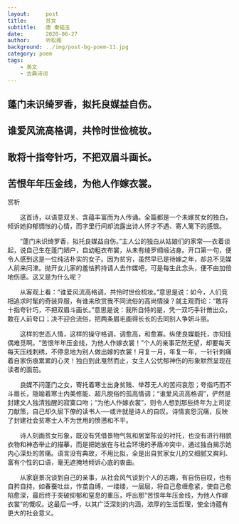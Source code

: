 ```yaml
---
layout:     post
title:      贫女
subtitle:   唐 秦韬玉
date:       2020-06-27
author:     听松阁
background: ../img/post-bg-poem-11.jpg
category: poem
tags:
    - 美文
    - 古典诗词
---
```


## 蓬门未识绮罗香，拟托良媒益自伤。

## 谁爱风流高格调，共怜时世俭梳妆。

## 敢将十指夸针巧，不把双眉斗画长。

## 苦恨年年压金线，为他人作嫁衣裳。





赏析



　　这首诗，以语意双关、含蕴丰富而为人传诵。全篇都是一个未嫁贫女的独白，倾诉她抑郁惆怅的心情，而字里行间却流露出诗人怀才不遇、寄人篱下的感恨。



　　“蓬门未识绮罗香，拟托良媒益自伤。”主人公的独白从姑娘们的家常──衣着谈起，说自己生在蓬门陋户，自幼粗衣布裳，从未有绫罗绸缎沾身。开口第一句，便令人感到这是一位纯洁朴实的女子。因为贫穷，虽然早已是待嫁之年，却总不见媒人前来问津。抛开女儿家的羞怯矜持请人去作媒吧，可是每生此念头，便不由加倍地伤感。这又是为什么呢？



　　从客观上看：“谁爱风流高格调，共怜时世俭梳妆。”意思是说：如今，人们竞相追求时髦的奇装异服，有谁来欣赏我不同流俗的高尚情操？就主观而论：“敢将十指夸针巧，不把双眉斗画长。”意思是说：我所自恃的是，凭一双巧手针黹出众，敢在人前夸口；决不迎合流俗，把两条眉毛画得长长的去同别人争妍斗丽。



　　这样的世态人情，这样的操守格调，调愈高，和愈寡。纵使良媒能托，亦知佳偶难觅啊。“苦恨年年压金线，为他人作嫁衣裳！”个人的亲事茫然无望，却要每天每天压线刺绣，不停息地为别人做出嫁的衣裳！月复一月，年复一年，一针针刺痛着自家伤痕累累的心灵！独白到此戛然而止，女主人公忧郁神伤的形象默然呈现在读者的面前。



　　良媒不问蓬门之女，寄托着寒士出身贫贱、举荐无人的苦闷哀怨；夸指巧而不斗眉长，隐喻着寒士内美修能、超凡脱俗的孤高情调；“谁爱风流高格调”，俨然是封建文人独清独醒的寂寞口吻；“为他人作嫁衣裳”，则令人想到那些终年为上司捉刀献策，自己却久屈下僚的读书人──或许就是诗人的自叹。诗情哀怨沉痛，反映了封建社会贫寒士人不为世用的愤懑和不平。



　　诗人刻画贫女形象，既没有凭借景物气氛和居室陈设的衬托，也没有进行相貌衣物和神态举止的描摹，而是把她放在与社会环境的矛盾冲突中，通过独白揭示她内心深处的苦痛。语言没有典故，不用比拟，全是出自贫家女儿的又细腻又爽利、富有个性的口语，毫无遮掩地倾诉心底的衷曲。



　　从家庭景况谈到自己的亲事，从社会风气谈到个人的志趣，有自伤自叹，也有自矜自持，如春蚕吐丝，作茧自缚，一缕缕，一层层，将自己愈缠愈紧，使自己愈陷愈深，最后终于突破抑郁和窒息的重压，呼出那“苦恨年年压金线，为他人作嫁衣裳”的慨叹。这最后一呼，以其广泛深刻的内涵，浓厚的生活哲理，使全诗蕴有更大的社会意义。
